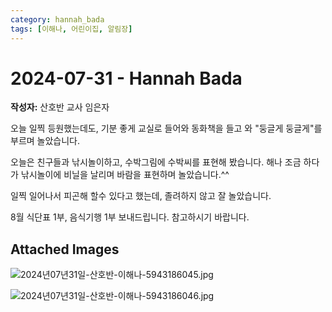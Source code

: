 ```yaml
---
category: hannah_bada
tags: [이해나, 어린이집, 알림장]
---
```


# 2024-07-31 - Hannah Bada

**작성자:** 산호반 교사 임은자  

오늘 일찍 등원했는데도, 기분 좋게 교실로 들어와 동화책을 들고 와 "둥글게 둥글게"를 부르며 놀았습니다.

오늘은 친구들과 낚시놀이하고, 수박그림에 수박씨를 표현해 봤습니다. 해나 조금 하다가 낚시놀이에 비닐을 날리며 바람을 표현하며 놀았습니다.^^

일찍 일어나서 피곤해 할수 있다고 했는데, 졸려하지 않고 잘 놀았습니다.

8월 식단표 1부, 음식기행 1부 보내드립니다. 참고하시기 바랍니다.

## Attached Images
![2024년07년31일-산호반-이해나-5943186045.jpg](https://feghi.github.io/assets/img/bada_photo/2024년07년31일-산호반-이해나-5943186045.jpg)

![2024년07년31일-산호반-이해나-5943186046.jpg](https://feghi.github.io/assets/img/bada_photo/2024년07년31일-산호반-이해나-5943186046.jpg)

